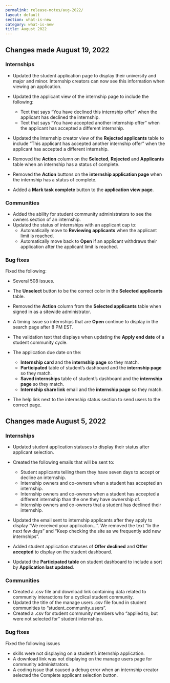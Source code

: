 ```yaml
---
permalink: release-notes/aug-2022/
layout: default
section: what-is-new
category: what-is-new
title: August 2022
---
```


## Changes made August 19, 2022
### Internships

* Updated the student application page to display their university and major and minor. Internship creators can now see this information when viewing an application. 
* Updated the applicant view of the internship page to include the following:
  * Text that says “You have declined this internship offer” when the applicant has declined the internship.
  * Text that says “You have accepted another internship offer” when the applicant has accepted a different internship.

* Updated the Internship creator view of the **Rejected applicants** table to include “This applicant has accepted another internship offer” when the applicant has accepted a different internship.
* Removed the **Action** column on the **Selected**, **Rejected** and **Applicants** table when an internship has a status of complete. 
* Removed the **Action** buttons on the **internship application page** when the internship has a status of complete. 
* Added a **Mark task complete** button to the **application view page**. 

### Communities

* Added the ability for student community administrators to see the owners section of an internship. 
* Updated the status of internships with an applicant cap to:
  * Automatically move to **Reviewing applicants** when the applicant limit is reached. 
  * Automatically move back to **Open** if an applicant withdraws their application after the applicant limit is reached. 

### Bug fixes

Fixed the following:

* Several 508 issues. 
* The **Unselect** button to be the correct color in the **Selected applicants** table. 
* Removed the **Action** column from the **Selected applicants** table when signed in as a sitewide administrator.
* A timing issue so internships that are **Open** continue to display in the search page after 8 PM EST. 
* The validation text that displays when updating the **Apply end date** of a student community cycle. 
* The application due date on the:
  * **Internship card** and the **internship page** so they match. 
  * **Participated** table of student’s dashboard and the **internship page** so they match.  
  * **Saved internships** table of student’s dashboard and the **internship page** so they match.  
  * **Internship share link** email and the **internship page** so they match. 

* The help link next to the internship status section to send users to the correct page. 


## Changes made August 5, 2022
### Internships

* Updated student application statuses to display their status after applicant selection.  
* Created the following emails that will be sent to:
  * Student applicants telling them they have seven days to accept or decline an internship.
  * Internship owners and co-owners when a student has accepted an internship.
  * Internship owners and co-owners when a student has accepted a different internship than the one they have ownership of.
  * Internship owners and co-owners that a student has declined their internship. 

* Updated the email sent to internship applicants after they apply to display “We received your application…”. We removed the text “In the next few days” and “Keep checking the site as we frequently add new internships”.
* Added student application statuses of **Offer declined** and **Offer accepted** to display on the student dashboard. 
* Updated the **Participated table** on student dashboard to include a sort by **Application last updated**.

### Communities

* Created a .csv file and download link containing data related to community interactions for a cyclical student community. 
* Updated the title of the manage users .csv file found in student communities to “student_community_users”.  
* Created a .csv for student community members who “applied to, but were not selected for” student internships.    

### Bug fixes

Fixed the following issues

* skills were not displaying on a student’s internship application. 
* A download link was not displaying on the manage users page for community administrators. 
* A coding issue that caused a debug error when an internship creator selected the Complete applicant selection button.

